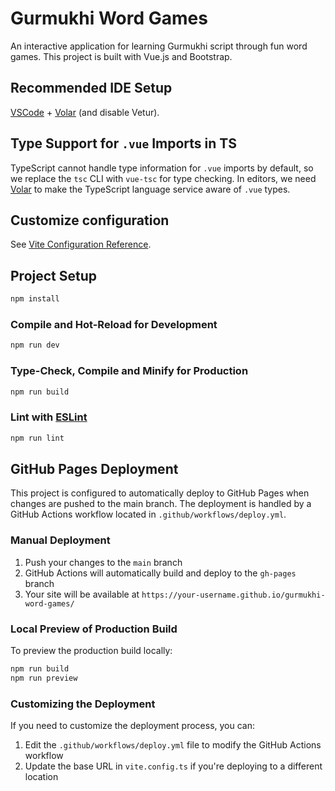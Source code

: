 # Gurmukhi Word Games

An interactive application for learning Gurmukhi script through fun word games. This project is built with Vue.js and Bootstrap.

## Recommended IDE Setup

[VSCode](https://code.visualstudio.com/) + [Volar](https://marketplace.visualstudio.com/items?itemName=Vue.volar) (and disable Vetur).

## Type Support for `.vue` Imports in TS

TypeScript cannot handle type information for `.vue` imports by default, so we replace the `tsc` CLI with `vue-tsc` for type checking. In editors, we need [Volar](https://marketplace.visualstudio.com/items?itemName=Vue.volar) to make the TypeScript language service aware of `.vue` types.

## Customize configuration

See [Vite Configuration Reference](https://vite.dev/config/).

## Project Setup

```sh
npm install
```

### Compile and Hot-Reload for Development

```sh
npm run dev
```

### Type-Check, Compile and Minify for Production

```sh
npm run build
```

### Lint with [ESLint](https://eslint.org/)

```sh
npm run lint
```

## GitHub Pages Deployment

This project is configured to automatically deploy to GitHub Pages when changes are pushed to the main branch. The deployment is handled by a GitHub Actions workflow located in `.github/workflows/deploy.yml`.

### Manual Deployment

1. Push your changes to the `main` branch
2. GitHub Actions will automatically build and deploy to the `gh-pages` branch
3. Your site will be available at `https://your-username.github.io/gurmukhi-word-games/`

### Local Preview of Production Build

To preview the production build locally:

```sh
npm run build
npm run preview
```

### Customizing the Deployment

If you need to customize the deployment process, you can:

1. Edit the `.github/workflows/deploy.yml` file to modify the GitHub Actions workflow
2. Update the base URL in `vite.config.ts` if you're deploying to a different location
